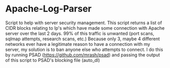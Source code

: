 # Apache-Log-Parser
Script to help with server security management. This script returns a list of CIDR blocks relating to Ip's which have made some connection with Apache server over the last 2 days. 99% of this traffic is unwanted (port scans, sqlmap attempts, research scans, etc.)
Because only 3, maybe 4 different networks ever have a legitimate reason to have a connection with my server,
my solution is to ban anyone else who attempts to connect.
I do this by running PSAD (https://github.com/mrash/psad) and passing the output of this script to PSAD's blocking file (auto_dl)

